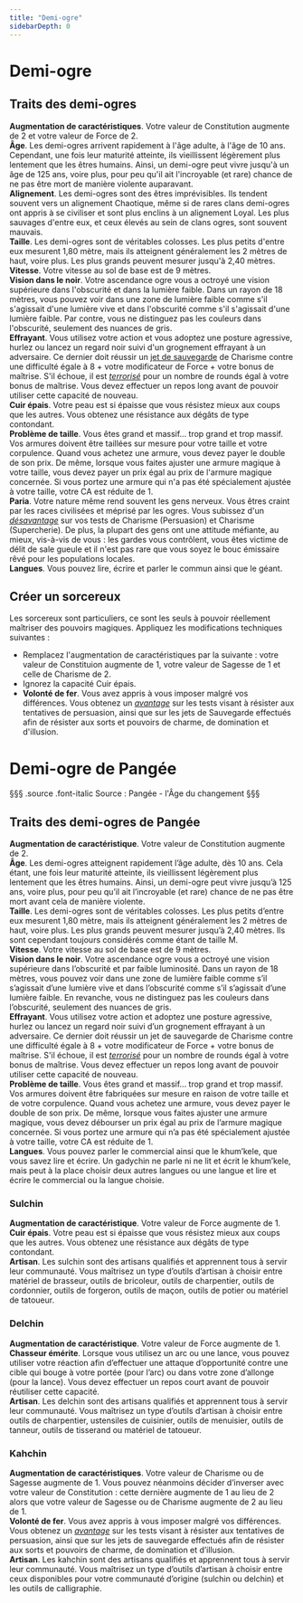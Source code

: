 ```yaml
---
title: "Demi-ogre"
sidebarDepth: 0
---
```

# Demi-ogre
## Traits des demi-ogres

**Augmentation de caractéristiques**. Votre valeur de Constitution augmente de 2 et votre valeur de Force de 2.  
**Âge**. Les demi-ogres arrivent rapidement à l'âge adulte, à l'âge de 10 ans. Cependant, une fois leur maturité atteinte, ils vieillissent légèrement plus lentement que les êtres humains. Ainsi, un demi-ogre peut vivre jusqu'à un âge de 125 ans, voire plus, pour peu qu'il ait l'incroyable (et rare) chance de ne pas être mort de manière violente auparavant.  
**Alignement**. Les demi-ogres sont des êtres imprévisibles. Ils tendent souvent vers un alignement Chaotique, même si de rares clans demi-ogres ont appris à se civiliser et sont plus enclins à un alignement Loyal. Les plus sauvages d'entre eux, et ceux élevés au sein de clans ogres, sont souvent mauvais.  
**Taille**. Les demi-ogres sont de véritables colosses. Les plus petits d'entre eux mesurent 1,80 mètre, mais ils atteignent généralement les 2 mètres de haut, voire plus. Les plus grands peuvent mesurer jusqu'à 2,40 mètres.  
**Vitesse**. Votre vitesse au sol de base est de 9 mètres.  
**Vision dans le noir**. Votre ascendance ogre vous a octroyé une vision supérieure dans l'obscurité et dans la lumière faible. Dans un rayon de 18 mètres, vous pouvez voir dans une zone de lumière faible comme s'il s'agissait d'une lumière vive et dans l'obscurité comme s'il s'agissait d'une lumière faible. Par contre, vous ne distinguez pas les couleurs dans l'obscurité, seulement des nuances de gris.  
**Effrayant**. Vous utilisez votre action et vous adoptez une posture agressive, hurlez ou lancez un regard noir suivi d'un grognement effrayant à un adversaire. Ce dernier doit réussir un [jet de sauvegarde](/utiliser-les-caracteristiques/#jets-de-sauvegarde) de Charisme contre une difficulté égale à 8 + votre modificateur de Force + votre bonus de maîtrise. S'il échoue, il est [_terrorisé_](/gerer-la-sante-du-personnage/#terrorise) pour un nombre de rounds égal à votre bonus de maîtrise. Vous devez effectuer un repos long avant de pouvoir utiliser cette capacité de nouveau.  
**Cuir épais**. Votre peau est si épaisse que vous résistez mieux aux coups que les autres. Vous obtenez une résistance aux dégâts de type contondant.  
**Problème de taille**. Vous êtes grand et massif... trop grand et trop massif. Vos armures doivent être taillées sur mesure pour votre taille et votre corpulence. Quand vous achetez une armure, vous devez payer le double de son prix. De même, lorsque vous faites ajuster une armure magique à votre taille, vous devez payer un prix égal au prix de l'armure magique concernée. Si vous portez une armure qui n'a pas été spécialement ajustée à votre taille, votre CA est réduite de 1.  
**Paria**. Votre nature même rend souvent les gens nerveux. Vous êtres craint par les races civilisées et méprisé par les ogres. Vous subissez d'un [_désavantage_](/utiliser-les-caracteristiques/#avantage-et-desavantage) sur vos tests de Charisme (Persuasion) et Charisme (Supercherie). De plus, la plupart des gens ont une attitude méfiante, au mieux, vis-à-vis de vous : les gardes vous contrôlent, vous êtes victime de délit de sale gueule et il n'est pas rare que vous soyez le bouc émissaire rêvé pour les populations locales.  
**Langues**. Vous pouvez lire, écrire et parler le commun ainsi que le géant.

## Créer un sorcereux
Les sorcereux sont particuliers, ce sont les seuls à pouvoir réellement maîtriser des pouvoirs magiques. Appliquez les modifications techniques suivantes :
* Remplacez l'augmentation de caractéristiques par la suivante : votre valeur de Constituion augmente de 1, votre valeur de Sagesse de 1 et celle de Charisme de 2.
* Ignorez la capacité Cuir épais.
* **Volonté de fer**. Vous avez appris à vous imposer malgré vos différences. Vous obtenez un [_avantage_](/utiliser-les-caracteristiques/#avantage-et-desavantage) sur les tests visant à résister aux tentatives de persuasion, ainsi que sur les jets de Sauvegarde effectués afin de résister aux sorts et pouvoirs de charme, de domination et d'illusion.

# <span class="icon-gondolfiere"></span> Demi-ogre de Pangée
§§§ .source .font-italic
Source : Pangée - l'Âge du changement
§§§
## Traits des demi-ogres de Pangée
**Augmentation de caractéristique**. Votre valeur de Constitution augmente de 2.  
**Âge**. Les demi-ogres atteignent rapidement l’âge adulte, dès 10 ans. Cela étant, une fois leur maturité atteinte, ils vieillissent légèrement plus lentement que les êtres humains. Ainsi, un demi-ogre peut vivre jusqu’à 125 ans, voire plus, pour peu qu’il ait l’incroyable (et rare) chance de ne pas être mort avant cela de manière violente.  
**Taille**. Les demi-ogres sont de véritables colosses. Les plus petits d’entre eux mesurent 1,80 mètre, mais ils atteignent généralement les 2 mètres de haut, voire plus. Les plus grands peuvent mesurer jusqu’à 2,40 mètres. Ils sont cependant toujours considérés comme étant de taille M.  
**Vitesse**. Votre vitesse au sol de base est de 9 mètres.  
**Vision dans le noir**. Votre ascendance ogre vous a octroyé une vision supérieure dans l’obscurité et par faible luminosité. Dans un rayon de 18 mètres, vous pouvez voir dans une zone de lumière faible comme s’il s’agissait d’une lumière vive et dans l’obscurité comme s’il s’agissait d’une lumière faible. En revanche, vous ne distinguez pas les couleurs dans l’obscurité, seulement des nuances de gris.  
**Effrayant**. Vous utilisez votre action et adoptez une posture agressive, hurlez ou lancez un regard noir suivi d’un grognement effrayant à un adversaire. Ce dernier doit réussir un jet de sauvegarde de Charisme contre une difficulté égale à 8 + votre modificateur de Force + votre bonus de maîtrise. S'il échoue, il est [_terrorisé_](/gerer-la-sante-du-personnage/#terrorise) pour un nombre de rounds égal à votre bonus de maîtrise. Vous devez effectuer un repos long avant de pouvoir utiliser cette capacité de nouveau.  
**Problème de taille**. Vous êtes grand et massif... trop grand et trop massif. Vos armures doivent être fabriquées sur mesure en raison de votre taille et de votre corpulence. Quand vous achetez une armure, vous devez payer le double de son prix. De même, lorsque vous faites ajuster une armure magique, vous devez débourser un prix égal au prix de l’armure magique concernée. Si vous portez une armure qui n’a pas été spécialement ajustée à votre taille, votre CA est réduite de 1.  
**Langues**. Vous pouvez parler le commercial ainsi que le khum’kele, que vous savez lire et écrire. Un gadychin ne parle ni ne lit et écrit le khum’kele, mais peut à la place choisir deux autres langues ou une langue et lire et écrire le commercial ou la langue choisie.

### Sulchin
**Augmentation de caractéristique**. Votre valeur de Force augmente de 1.  
**Cuir épais**. Votre peau est si épaisse que vous résistez mieux aux coups que les autres. Vous obtenez une résistance aux dégâts de type contondant.  
**Artisan**. Les sulchin sont des artisans qualifiés et apprennent tous à servir leur communauté. Vous maîtrisez un type d’outils d’artisan à choisir entre matériel de brasseur, outils de bricoleur, outils de charpentier, outils de cordonnier, outils de forgeron, outils de maçon, outils de potier ou matériel de tatoueur.

### Delchin
**Augmentation de caractéristique**. Votre valeur de Force augmente de 1.  
**Chasseur émérite**. Lorsque vous utilisez un arc ou une lance, vous pouvez utiliser votre réaction afin d’effectuer une attaque d’opportunité contre une cible qui bouge à votre portée (pour l’arc) ou dans votre zone d’allonge (pour la lance). Vous devez effectuer un repos court avant de pouvoir réutiliser cette capacité.  
**Artisan**. Les delchin sont des artisans qualifiés et apprennent tous à servir leur communauté. Vous maîtrisez un type d’outils d’artisan à choisir entre outils de charpentier, ustensiles de cuisinier, outils de menuisier, outils de tanneur, outils de tisserand ou matériel de tatoueur.

### Kahchin
**Augmentation de caractéristiques**. Votre valeur de Charisme ou de Sagesse augmente de 1. Vous pouvez néanmoins décider d’inverser avec votre valeur de Constitution : cette dernière augmente de 1 au lieu de 2 alors que votre valeur de Sagesse ou de Charisme augmente de 2 au lieu de 1.  
**Volonté de fer**. Vous avez appris à vous imposer malgré vos différences. Vous obtenez un [_avantage_](/utiliser-les-caracteristiques/#avantage-et-desavantage) sur les tests visant à résister aux tentatives de persuasion, ainsi que sur les jets de sauvegarde effectués afin de résister aux sorts et pouvoirs de charme, de domination et d’illusion.  
**Artisan**. Les kahchin sont des artisans qualifiés et apprennent tous à servir leur communauté. Vous maîtrisez un type d’outils d’artisan à choisir entre ceux disponibles pour votre communauté d’origine (sulchin ou delchin) et les outils de calligraphie.
